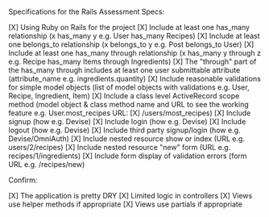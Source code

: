 Specifications for the Rails Assessment
Specs:

 [X] Using Ruby on Rails for the project
 [X] Include at least one has_many relationship (x has_many y e.g. User has_many Recipes)
 [X] Include at least one belongs_to relationship (x belongs_to y e.g. Post belongs_to User)
 [X] Include at least one has_many through relationship (x has_many y through z e.g. Recipe has_many Items through Ingredients)
 [X] The "through" part of the has_many through includes at least one user submittable attribute (attribute_name e.g. ingredients.quantity)
 [X] Include reasonable validations for simple model objects (list of model objects with validations e.g. User, Recipe, Ingredient, Item)
 [X] Include a class level ActiveRecord scope method (model object & class method name and URL to see the working feature e.g. User.most_recipes URL: [X] /users/most_recipes)
 [X] Include signup (how e.g. Devise)
 [X] Include login (how e.g. Devise)
 [X] Include logout (how e.g. Devise)
 [X] Include third party signup/login (how e.g. Devise/OmniAuth)
 [X] Include nested resource show or index (URL e.g. users/2/recipes)
 [X] Include nested resource "new" form (URL e.g. recipes/1/ingredients)
 [X] Include form display of validation errors (form URL e.g. /recipes/new)


Confirm:

 [X] The application is pretty DRY
 [X] Limited logic in controllers
 [X] Views use helper methods if appropriate
 [X] Views use partials if appropriate